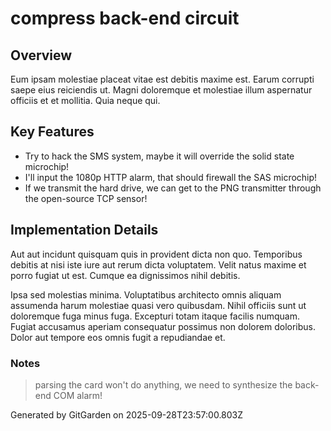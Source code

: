 # compress back-end circuit

## Overview
Eum ipsam molestiae placeat vitae est debitis maxime est. Earum corrupti saepe eius reiciendis ut. Magni doloremque et molestiae illum aspernatur officiis et et mollitia. Quia neque qui.

## Key Features
- Try to hack the SMS system, maybe it will override the solid state microchip!
- I'll input the 1080p HTTP alarm, that should firewall the SAS microchip!
- If we transmit the hard drive, we can get to the PNG transmitter through the open-source TCP sensor!

## Implementation Details
Aut aut incidunt quisquam quis in provident dicta non quo. Temporibus debitis at nisi iste iure aut rerum dicta voluptatem. Velit natus maxime et porro fugiat ut est. Cumque ea dignissimos nihil debitis.
 Ipsa sed molestias minima. Voluptatibus architecto omnis aliquam assumenda harum molestiae quasi vero quibusdam. Nihil officiis sunt ut doloremque fuga minus fuga. Excepturi totam itaque facilis numquam. Fugiat accusamus aperiam consequatur possimus non dolorem doloribus. Dolor aut tempore eos omnis fugit a repudiandae et.

### Notes
> parsing the card won't do anything, we need to synthesize the back-end COM alarm!

Generated by GitGarden on 2025-09-28T23:57:00.803Z